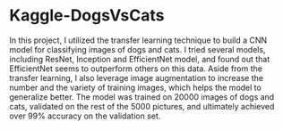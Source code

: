 # Kaggle-DogsVsCats
In this project, I utilized the transfer learning technique to build a CNN model for classifying
images of dogs and cats. I tried several models, including ResNet, Inception and EfficientNet
model, and found out that EfficientNet seems to outperform others on this data. Aside from the
transfer learning, I also leverage image augmentation to increase the number and the variety of
training images, which helps the model to generalize better. The model was trained on 20000
images of dogs and cats, validated on the rest of the 5000 pictures, and ultimately achieved
over 99% accuracy on the validation set.
